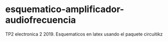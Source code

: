 # esquematico-amplificador-audiofrecuencia
TP2 electronica 2 2019. Esquematicos en latex usando el paquete circuitikz
